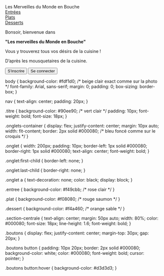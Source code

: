 <!DOCTYPE html>
<html lang="fr">
<head>
  <meta charset="UTF-8" />
  <meta name="viewport" content="width=device-width, initial-scale=1.0" />
  <title>Les merveilles du Monde en Bouche</title>
  <link rel="stylesheet" href="style.css" />
</head>
<body>

  <nav>
    <div class="titre">Les Merveilles du Monde en Bouche</div>
    <div class="onglets-container">
      <div class="onglet entree"><a href="#">Entrées</a></div>
      <div class="onglet plat"><a href="#">Plats</a></div>
      <div class="onglet dessert"><a href="#">Desserts</a></div>
    </div>
  </nav>

  <div class="section-centrale">
    <p>Bonsoir, bienvenue dans</p>
    <p><strong>"Les merveilles du Monde en Bouche"</strong></p>
    <p>Vous y trouverez tous vos désirs de la cuisine !</p>
    <p>D’après les mousquetaires de la cuisine.</p>
  </div>

  <div class="boutons">
    <button>S'inscrire</button>
    <button>Se connecter</button>
  </div>

</body>
</html>




body {
background-color: #fdf1d0; /* beige clair exact comme sur la photo */
font-family: Arial, sans-serif;
margin: 0;
padding: 0;
box-sizing: border-box;
}

nav {
text-align: center;
padding: 20px;
}

.titre {
background-color: #90ee90; /* vert clair */
padding: 10px;
font-weight: bold;
font-size: 18px;
}

.onglets-container {
display: flex;
justify-content: center;
margin: 10px auto;
width: fit-content;
border: 2px solid #000080; /* bleu foncé comme sur le croquis */
}

.onglet {
width: 200px;
padding: 10px;
border-left: 1px solid #000080;
border-right: 1px solid #000080;
text-align: center;
font-weight: bold;
}

.onglet:first-child {
border-left: none;
}

.onglet:last-child {
border-right: none;
}

.onglet a {
text-decoration: none;
color: black;
display: block;
}

.entree {
background-color: #f49cbb; /* rose clair */
}

.plat {
background-color: #f08080; /* rouge saumon */
}

.dessert {
background-color: #f4a460; /* orange sable */
}

.section-centrale {
text-align: center;
margin: 50px auto;
width: 80%;
color: #000080;
font-size: 18px;
line-height: 1.6;
font-weight: bold;
}

.boutons {
display: flex;
justify-content: center;
margin-top: 30px;
gap: 20px;
}

.boutons button {
padding: 10px 20px;
border: 2px solid #000080;
background-color: white;
color: #000080;
font-weight: bold;
cursor: pointer;
}

.boutons button:hover {
background-color: #d3d3d3;
}

